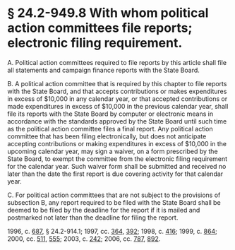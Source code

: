 # § 24.2-949.8 With whom political action committees file reports; electronic filing requirement.

<p>A. Political action committees required to file reports by this article shall file all statements and campaign finance reports with the State Board.</p><p>B. A political action committee that is required by this chapter to file reports with the State Board, and that accepts contributions or makes expenditures in excess of $10,000 in any calendar year, or that accepted contributions or made expenditures in excess of $10,000 in the previous calendar year, shall file its reports with the State Board by computer or electronic means in accordance with the standards approved by the State Board until such time as the political action committee files a final report. Any political action committee that has been filing electronically, but does not anticipate accepting contributions or making expenditures in excess of $10,000 in the upcoming calendar year, may sign a waiver, on a form prescribed by the State Board, to exempt the committee from the electronic filing requirement for the calendar year. Such waiver form shall be submitted and received no later than the date the first report is due covering activity for that calendar year.</p><p>C. For political action committees that are not subject to the provisions of subsection B, any report required to be filed with the State Board shall be deemed to be filed by the deadline for the report if it is mailed and postmarked not later than the deadline for filing the report.</p><p>1996, c. <a href='http://lis.virginia.gov/cgi-bin/legp604.exe?961+ful+CHAP0687'>687</a>, § 24.2-914.1; 1997, cc. <a href='http://lis.virginia.gov/cgi-bin/legp604.exe?971+ful+CHAP0364'>364</a>, <a href='http://lis.virginia.gov/cgi-bin/legp604.exe?971+ful+CHAP0392'>392</a>; 1998, c. <a href='http://lis.virginia.gov/cgi-bin/legp604.exe?981+ful+CHAP0416'>416</a>; 1999, c. <a href='http://lis.virginia.gov/cgi-bin/legp604.exe?991+ful+CHAP0864'>864</a>; 2000, cc. <a href='http://lis.virginia.gov/cgi-bin/legp604.exe?001+ful+CHAP0511'>511</a>, <a href='http://lis.virginia.gov/cgi-bin/legp604.exe?001+ful+CHAP0555'>555</a>; 2003, c. <a href='http://lis.virginia.gov/cgi-bin/legp604.exe?031+ful+CHAP0242'>242</a>; 2006, cc. <a href='http://lis.virginia.gov/cgi-bin/legp604.exe?061+ful+CHAP0787'>787</a>, <a href='http://lis.virginia.gov/cgi-bin/legp604.exe?061+ful+CHAP0892'>892</a>.</p>